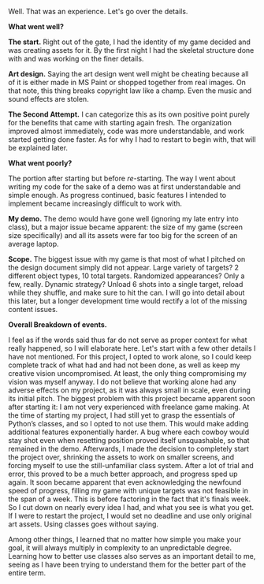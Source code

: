﻿Well. That was an experience. Let's go over the details.


**What went well?**

**The start.**
Right out of the gate, I had the identity of my game decided and was creating assets for it. By the first night I had the skeletal structure done with and was working on the finer details.

**Art design.**
Saying the art design went well might be cheating because all of it is either made in MS Paint or shopped together from real images. On that note, this thing breaks copyright law like a champ. Even the music and sound effects are stolen.

**The Second Attempt.**
I can categorize this as its own positive point purely for the benefits that came with starting again fresh. The organization improved almost immediately, code was more understandable, and work started getting done faster. As for why I had to restart to begin with, that will be explained later.

  

**What went poorly?**

The portion after starting but before *re*-starting.
The way I went about writing my code for the sake of a demo was at first understandable and simple enough. As progress continued, basic features I intended to implement became increasingly difficult to work with.

**My demo.**
The demo would have gone well (ignoring my late entry into class), but a major issue became apparent: the size of my game (screen size specifically) and all its assets were far too big for the screen of an average laptop.

**Scope.**
The biggest issue with my game is that most of what I pitched on the design document simply did not appear. Large variety of targets? 2 different object types, 10 total targets. Randomized appearances? Only a few, really. Dynamic strategy? Unload 6 shots into a single target, reload while they shuffle, and make sure to hit the can. I will go into detail about this later, but a longer development time would rectify a lot of the missing content issues.

**Overall Breakdown of events.**

I feel as if the words said thus far do not serve as proper context for what really happened, so I will elaborate here. Let's start with a few other details I have not mentioned. For this project, I opted to work alone, so I could keep complete track of what had and had not been done, as well as keep my creative vision uncompromised. At least, the only thing compromising my vision was myself anyway. I do not believe that working alone had any adverse effects on my project, as it was always small in scale, even during its initial pitch. The biggest problem with this project became apparent soon after starting it: I am not very experienced with freelance game making. At the time of starting my project, I had still yet to grasp the essentials of Python’s classes, and so I opted to not use them. This would make adding additional features exponentially harder. A bug where each cowboy would stay shot even when resetting position proved itself unsquashable, so that remained in the demo. Afterwards, I made the decision to completely start the project over, shrinking the assets to work on smaller screens, and forcing myself to use the still-unfamiliar class system. After a lot of trial and error, this proved to be a much better approach, and progress sped up again. It soon became apparent that even acknowledging the newfound speed of progress, filling my game with unique targets was not feasible in the span of a week. This is before factoring in the fact that it's finals week. So I cut down on nearly every idea I had, and what you see is what you get. If I were to restart the project, I would set no deadline and use only original art assets. Using classes goes without saying.

Among other things, I learned that no matter how simple you make your goal, it will always multiply in complexity to an unpredictable degree. Learning how to better use classes also serves as an important detail to me, seeing as I have been trying to understand them for the better part of the entire term.
